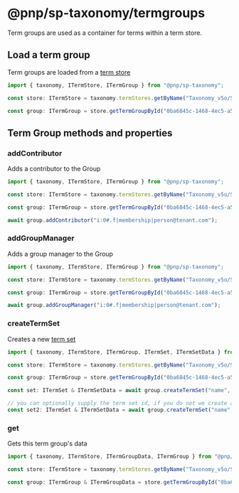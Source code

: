 # @pnp/sp-taxonomy/termgroups

Term groups are used as a container for terms within a term store.

## Load a term group

Term groups are loaded from a [term store](term-stores.md)

```TypeScript
import { taxonomy, ITermStore, ITermGroup } from "@pnp/sp-taxonomy";

const store: ITermStore = taxonomy.termStores.getByName("Taxonomy_v5o/SbcTE2cegwO2dtAN9l==");

const group: ITermGroup = store.getTermGroupById("0ba6845c-1468-4ec5-a5a8-718f1fb05431");
```

## Term Group methods and properties

### addContributor

Adds a contributor to the Group

```TypeScript
import { taxonomy, ITermStore, ITermGroup } from "@pnp/sp-taxonomy";

const store: ITermStore = taxonomy.termStores.getByName("Taxonomy_v5o/SbcTE2cegwO2dtAN9l==");

const group: ITermGroup = store.getTermGroupById("0ba6845c-1468-4ec5-a5a8-718f1fb05431");

await group.addContributor("i:0#.f|membership|person@tenant.com");
```

### addGroupManager

Adds a group manager to the Group

```TypeScript
import { taxonomy, ITermStore, ITermGroup } from "@pnp/sp-taxonomy";

const store: ITermStore = taxonomy.termStores.getByName("Taxonomy_v5o/SbcTE2cegwO2dtAN9l==");

const group: ITermGroup = store.getTermGroupById("0ba6845c-1468-4ec5-a5a8-718f1fb05431");

await group.addGroupManager("i:0#.f|membership|person@tenant.com");
```

### createTermSet

Creates a new [term set](term-sets.md)

```TypeScript
import { taxonomy, ITermStore, ITermGroup, ITermSet, ITermSetData } from "@pnp/sp-taxonomy";

const store: ITermStore = taxonomy.termStores.getByName("Taxonomy_v5o/SbcTE2cegwO2dtAN9l==");

const group: ITermGroup = store.getTermGroupById("0ba6845c-1468-4ec5-a5a8-718f1fb05431");

const set: ITermSet & ITermSetData = await group.createTermSet("name", 1031);

// you can optionally supply the term set id, if you do not we create a new id for you
const set2: ITermSet & ITermSetData = await group.createTermSet("name", 1031, "0ba6845c-1468-4ec5-a5a8-718f1fb05431");
```

### get

Gets this term group's data

```TypeScript
import { taxonomy, ITermStore, ITermGroupData, ITermGroup } from "@pnp/sp-taxonomy";

const store: ITermStore = taxonomy.termStores.getByName("Taxonomy_v5o/SbcTE2cegwO2dtAN9l==");

const group: ITermGroup & ITermGroupData = store.getTermGroupById("0ba6845c-1468-4ec5-a5a8-718f1fb05431").get();
```
